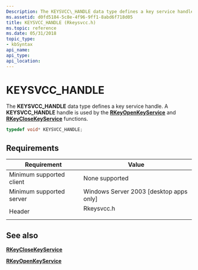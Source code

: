 ```yaml
---
Description: The KEYSVCC\_HANDLE data type defines a key service handle. A KEYSVCC\_HANDLE handle is used by the RKeyOpenKeyService and RKeyCloseKeyService functions.
ms.assetid: d0fd5184-5c8e-4f96-9ff1-8abd6f718d05
title: KEYSVCC_HANDLE (Rkeysvcc.h)
ms.topic: reference
ms.date: 05/31/2018
topic_type: 
- kbSyntax
api_name: 
api_type: 
api_location: 
---
```


# KEYSVCC\_HANDLE

The **KEYSVCC\_HANDLE** data type defines a key service handle. A **KEYSVCC\_HANDLE** handle is used by the [**RKeyOpenKeyService**](rkeyopenkeyservice.md) and [**RKeyCloseKeyService**](rkeyclosekeyservice.md) functions.


```C++
typedef void* KEYSVCC_HANDLE;
```



## Requirements



| Requirement | Value |
|-------------------------------------|---------------------------------------------------------------------------------------|
| Minimum supported client<br/> | None supported<br/>                                                             |
| Minimum supported server<br/> | Windows Server 2003 \[desktop apps only\]<br/>                                  |
| Header<br/>                   | <dl> <dt>Rkeysvcc.h</dt> </dl> |



## See also

<dl> <dt>

[**RKeyCloseKeyService**](rkeyclosekeyservice.md)
</dt> <dt>

[**RKeyOpenKeyService**](rkeyopenkeyservice.md)
</dt> </dl>

 

 




